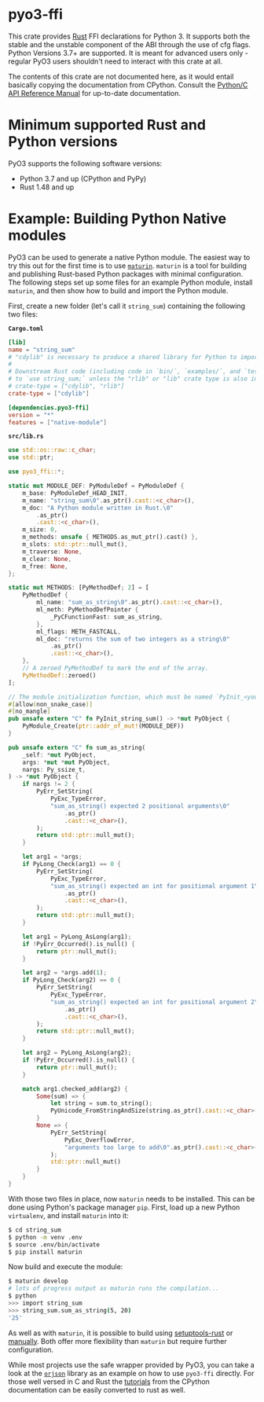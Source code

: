 # pyo3-ffi

This crate provides [Rust](https://www.rust-lang.org/) FFI declarations for Python 3.
It supports both the stable and the unstable component of the ABI through the use of cfg flags.
Python Versions 3.7+ are supported.
It is meant for advanced users only - regular PyO3 users shouldn't
need to interact with this crate at all.

The contents of this crate are not documented here, as it would entail
basically copying the documentation from CPython. Consult the [Python/C API Reference
Manual][capi] for up-to-date documentation.

# Minimum supported Rust and Python versions

PyO3 supports the following software versions:
  - Python 3.7 and up (CPython and PyPy)
  - Rust 1.48 and up

# Example: Building Python Native modules

PyO3 can be used to generate a native Python module. The easiest way to try this out for the
first time is to use [`maturin`]. `maturin` is a tool for building and publishing Rust-based
Python packages with minimal configuration. The following steps set up some files for an example
Python module, install `maturin`, and then show how to build and import the Python module.

First, create a new folder (let's call it `string_sum`) containing the following two files:

**`Cargo.toml`**

```toml
[lib]
name = "string_sum"
# "cdylib" is necessary to produce a shared library for Python to import from.
#
# Downstream Rust code (including code in `bin/`, `examples/`, and `tests/`) will not be able
# to `use string_sum;` unless the "rlib" or "lib" crate type is also included, e.g.:
# crate-type = ["cdylib", "rlib"]
crate-type = ["cdylib"]

[dependencies.pyo3-ffi]
version = "*"
features = ["native-module"]
```

**`src/lib.rs`**
```rust
use std::os::raw::c_char;
use std::ptr;

use pyo3_ffi::*;

static mut MODULE_DEF: PyModuleDef = PyModuleDef {
    m_base: PyModuleDef_HEAD_INIT,
    m_name: "string_sum\0".as_ptr().cast::<c_char>(),
    m_doc: "A Python module written in Rust.\0"
        .as_ptr()
        .cast::<c_char>(),
    m_size: 0,
    m_methods: unsafe { METHODS.as_mut_ptr().cast() },
    m_slots: std::ptr::null_mut(),
    m_traverse: None,
    m_clear: None,
    m_free: None,
};

static mut METHODS: [PyMethodDef; 2] = [
    PyMethodDef {
        ml_name: "sum_as_string\0".as_ptr().cast::<c_char>(),
        ml_meth: PyMethodDefPointer {
            _PyCFunctionFast: sum_as_string,
        },
        ml_flags: METH_FASTCALL,
        ml_doc: "returns the sum of two integers as a string\0"
            .as_ptr()
            .cast::<c_char>(),
    },
    // A zeroed PyMethodDef to mark the end of the array.
    PyMethodDef::zeroed()
];

// The module initialization function, which must be named `PyInit_<your_module>`.
#[allow(non_snake_case)]
#[no_mangle]
pub unsafe extern "C" fn PyInit_string_sum() -> *mut PyObject {
    PyModule_Create(ptr::addr_of_mut!(MODULE_DEF))
}

pub unsafe extern "C" fn sum_as_string(
    _self: *mut PyObject,
    args: *mut *mut PyObject,
    nargs: Py_ssize_t,
) -> *mut PyObject {
    if nargs != 2 {
        PyErr_SetString(
            PyExc_TypeError,
            "sum_as_string() expected 2 positional arguments\0"
                .as_ptr()
                .cast::<c_char>(),
        );
        return std::ptr::null_mut();
    }

    let arg1 = *args;
    if PyLong_Check(arg1) == 0 {
        PyErr_SetString(
            PyExc_TypeError,
            "sum_as_string() expected an int for positional argument 1\0"
                .as_ptr()
                .cast::<c_char>(),
        );
        return std::ptr::null_mut();
    }

    let arg1 = PyLong_AsLong(arg1);
    if !PyErr_Occurred().is_null() {
        return ptr::null_mut();
    }

    let arg2 = *args.add(1);
    if PyLong_Check(arg2) == 0 {
        PyErr_SetString(
            PyExc_TypeError,
            "sum_as_string() expected an int for positional argument 2\0"
                .as_ptr()
                .cast::<c_char>(),
        );
        return std::ptr::null_mut();
    }

    let arg2 = PyLong_AsLong(arg2);
    if !PyErr_Occurred().is_null() {
        return ptr::null_mut();
    }

    match arg1.checked_add(arg2) {
        Some(sum) => {
            let string = sum.to_string();
            PyUnicode_FromStringAndSize(string.as_ptr().cast::<c_char>(), string.len() as isize)
        }
        None => {
            PyErr_SetString(
                PyExc_OverflowError,
                "arguments too large to add\0".as_ptr().cast::<c_char>(),
            );
            std::ptr::null_mut()
        }
    }
}
```

With those two files in place, now `maturin` needs to be installed. This can be done using
Python's package manager `pip`. First, load up a new Python `virtualenv`, and install `maturin`
into it:
```bash
$ cd string_sum
$ python -m venv .env
$ source .env/bin/activate
$ pip install maturin
```

Now build and execute the module:
```bash
$ maturin develop
# lots of progress output as maturin runs the compilation...
$ python
>>> import string_sum
>>> string_sum.sum_as_string(5, 20)
'25'
```

As well as with `maturin`, it is possible to build using [setuptools-rust] or
[manually][manual_builds]. Both offer more flexibility than `maturin` but require further
configuration.


While most projects use the safe wrapper provided by PyO3,
you can take a look at the [`orjson`] library as an example on how to use `pyo3-ffi` directly.
For those well versed in C and Rust the [tutorials] from the CPython documentation
can be easily converted to rust as well.

[tutorials]: https://docs.python.org/3/extending/
[`orjson`]: https://github.com/ijl/orjson
[capi]: https://docs.python.org/3/c-api/index.html
[`maturin`]: https://github.com/PyO3/maturin "Build and publish crates with pyo3, rust-cpython and cffi bindings as well as rust binaries as python packages"
[`pyo3-build-config`]: https://docs.rs/pyo3-build-config
[feature flags]: https://doc.rust-lang.org/cargo/reference/features.html "Features - The Cargo Book"
[manual_builds]: https://pyo3.rs/latest/building_and_distribution.html#manual-builds "Manual builds - Building and Distribution - PyO3 user guide"
[setuptools-rust]: https://github.com/PyO3/setuptools-rust "Setuptools plugin for Rust extensions"
[PEP 384]: https://www.python.org/dev/peps/pep-0384 "PEP 384 -- Defining a Stable ABI"
[Features chapter of the guide]: https://pyo3.rs/latest/features.html#features-reference "Features Reference - PyO3 user guide"
